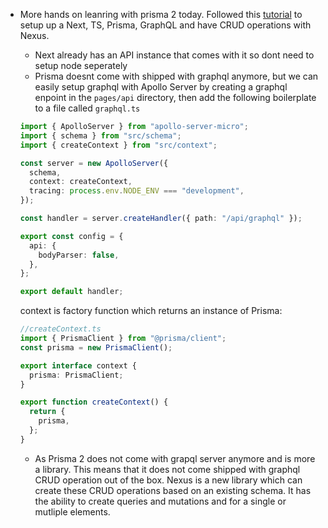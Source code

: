 ---
---

- More hands on leanring with prisma 2 today. Followed this [tutorial](https://www.youtube.com/watch?v=ivpMErpykRo) to setup up a Next, TS, Prisma, GraphQL and have CRUD operations with Nexus.

  - Next already has an API instance that comes with it so dont need to setup node seperately
  - Prisma doesnt come with shipped with graphql anymore, but we can easily setup graphql with Apollo Server by creating a graphql enpoint in the `pages/api` directory, then add the following boilerplate to a file called `graphql.ts`

  ```ts
  import { ApolloServer } from "apollo-server-micro";
  import { schema } from "src/schema";
  import { createContext } from "src/context";

  const server = new ApolloServer({
    schema,
    context: createContext,
    tracing: process.env.NODE_ENV === "development",
  });

  const handler = server.createHandler({ path: "/api/graphql" });

  export const config = {
    api: {
      bodyParser: false,
    },
  };

  export default handler;
  ```

  context is factory function which returns an instance of Prisma:

  ```ts
  //createContext.ts
  import { PrismaClient } from "@prisma/client";
  const prisma = new PrismaClient();

  export interface context {
    prisma: PrismaClient;
  }

  export function createContext() {
    return {
      prisma,
    };
  }
  ```

  - As Prisma 2 does not come with grapql server anymore and is more a library. This means that it does not come shipped with graphql CRUD operation out of the box. Nexus is a new library which can create these CRUD operations based on an existing schema. It has the ability to create queries and mutations and for a single or mutliple elements.
